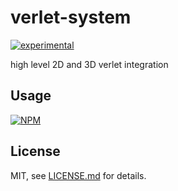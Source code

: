 # verlet-system

[![experimental](http://badges.github.io/stability-badges/dist/experimental.svg)](http://github.com/badges/stability-badges)

high level 2D and 3D verlet integration

## Usage

[![NPM](https://nodei.co/npm/verlet-system.png)](https://nodei.co/npm/verlet-system/)

## License

MIT, see [LICENSE.md](http://github.com/mattdesl/verlet-system/blob/master/LICENSE.md) for details.
